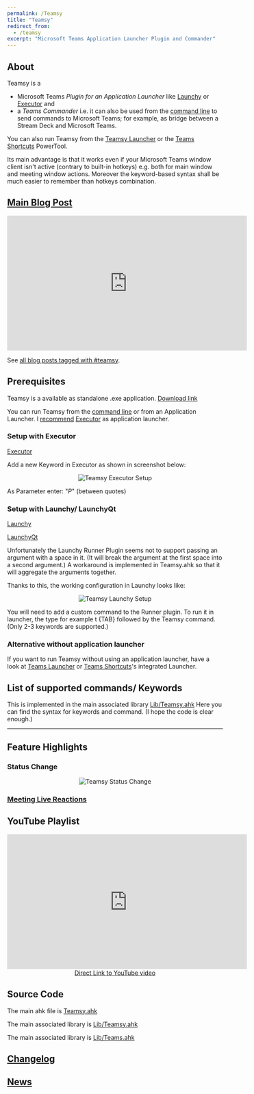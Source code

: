 ```yaml
---
permalink: /Teamsy
title: "Teamsy"
redirect_from:
  - /teamsy
excerpt: "Microsoft Teams Application Launcher Plugin and Commander"
---
```


## About

Teamsy is a
 * Microsoft Teams *Plugin for an Application Launcher* like [Launchy](http://launchy.net/) or [Executor](http://executor.dk/) and
 * a *Teams Commander* i.e. it can also be used from the [command line](https://tdalon.blogspot.com/2022/03/ahk-command-line.html) to send commands to Microsoft Teams; for example, as bridge between a Stream Deck and Microsoft Teams.

You can also run Teamsy from the [Teamsy Launcher](Teamsy-Launcher) or the [Teams Shortcuts](Teams-Shortcuts) PowerTool.

Its main advantage is that it works even if your Microsoft Teams window client isn't active (contrary to built-in hotkeys) e.g. both for main window and meeting window actions.
Moreover the keyword-based syntax shall be much easier to remember than hotkeys combination.

## [Main Blog Post](https://tdalon.blogspot.com/2020/07/teamsy.html)

<p style="text-align: center;"><iframe width="560" height="315" src="https://www.youtube.com/embed/zLFWKFfLHnU" frameborder="0" allow="accelerometer; autoplay; encrypted-media; gyroscope; picture-in-picture" allowfullscreen></iframe></p>

See [all blog posts tagged with #teamsy](https://tdalon.blogspot.com/search/label/teamsy).

## Prerequisites

Teamsy is a available as standalone .exe application. [Download link](https://github.com/tdalon/ahk/raw/main/PowerTools/Teamsy.exe)

You can run Teamsy from the [command line](https://tdalon.blogspot.com/2022/03/ahk-command-line.html) or from an Application Launcher.
I [recommend](https://tdalon.blogspot.com/2020/08/executor-my-preferred-app-launcher.html) [Executor](http://executor.dk/) as application launcher.

### Setup with Executor

[Executor](http://executor.dk/)

Add a new Keyword in Executor as shown in screenshot below:

<div style="text-align:center"><img src="/ahk/assets/images/Executor_Teamsy_Setup.png" alt="Teamsy Executor Setup"></div>

As Parameter enter: "$P$" (between quotes)


### Setup with Launchy/ LaunchyQt

[Launchy](http://launchy.net/)

[LaunchyQt](https://github.com/samsonwang/LaunchyQt)

Unfortunately the Launchy Runner Plugin seems not to support passing an argument with a space in it. (It will break the argument at the first space into a second argument.)
A workaround is implemented in Teamsy.ahk so that it will aggregate the arguments together.

Thanks to this, the working configuration in Launchy looks like:

<div style="text-align:center"><img src="/ahk/assets/images/Launchy_Teamsy_Setup.png" alt="Teamsy Launchy Setup"></div>

You will need to add a custom command to the Runner plugin.
To run it in launcher, the type for example t {TAB} followed by the Teamsy command. (Only 2-3 keywords are supported.)


### Alternative without application launcher

If you want to run Teamsy without using an application launcher, have a look at [Teams Launcher](Teamsy-Launcher) or [Teams Shortcuts](Teams-Shortcuts)'s integrated Launcher.

## List of supported commands/ Keywords

This is implemented in the main associated library [Lib/Teamsy.ahk](https://github.com/tdalon/ahk/blob/main/Lib/Teamsy.ahk)
Here you can find the syntax for keywords and command. (I hope the code is clear enough.)
<script src="http://gist-it.appspot.com/https://github.com/tdalon/ahk/raw/main/Lib/Teamsy.ahk"></script>

<hr>

## Feature Highlights

### Status Change

<div style="text-align:center"><img src="/ahk/assets/images/Teamsy_StatusChange.gif" alt="Teamsy Status Change"></div>

### [Meeting Live Reactions](Teams-Meeting-Reactions)

## YouTube Playlist

<div align="center"><iframe width="560" height="315" src="https://www.youtube.com/embed/zLFWKFfLHnU" frameborder="0" allow="accelerometer; autoplay; encrypted-media; gyroscope; picture-in-picture" allowfullscreen></iframe><br><a href="https://www.youtube.com/watch?v=zLFWKFfLHnU">Direct Link to YouTube video</a></div>

## Source Code

The main ahk file is [Teamsy.ahk](https://github.com/tdalon/ahk/blob/main/Teamsy.ahk)

The main associated library is [Lib/Teamsy.ahk](https://github.com/tdalon/ahk/blob/main/Lib/Teamsy.ahk)

The main associated library is [Lib/Teams.ahk](https://github.com/tdalon/ahk/blob/main/Lib/Teams.ahk)

## [Changelog](Teamsy-Changelog)

## [News](https://twitter.com/search?q=%23Teamsy%20%23MicrosoftTeams)
